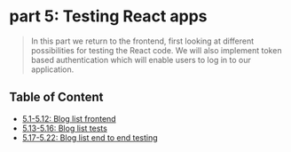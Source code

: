 # part 5: Testing React apps

> In this part we return to the frontend, first looking at different possibilities for testing the React code. We will also implement token based authentication which will enable users to log in to our application.

## Table of Content

- [5.1-5.12: Blog list frontend](https://github.com/Zeroto521/Bloglist-frontend)
- [5.13-5.16: Blog list tests](https://github.com/Zeroto521/Bloglist-frontend/blob/master/src/components/Blog.test.js)
- [5.17-5.22: Blog list end to end testing](https://github.com/Zeroto521/Bloglist-frontend/blob/master/cypress/integration/blog_app.spec.js)
